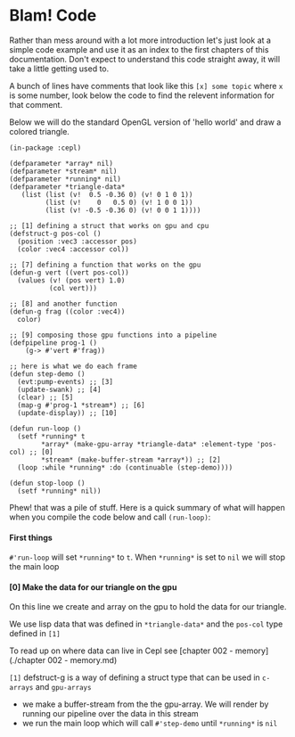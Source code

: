 # Blam! Code

Rather than mess around with a lot more introduction let's just look at a simple code example and use it as an index to the first chapters of this documentation. Don't expect to understand this code straight away, it will take a little getting used to.

A bunch of lines have comments that look like this `[x] some topic` where `x` is some number, look below the code to find the relevent information for that comment.

Below we will do the standard OpenGL version of 'hello world' and draw a colored triangle.

```
(in-package :cepl)

(defparameter *array* nil)
(defparameter *stream* nil)
(defparameter *running* nil)
(defparameter *triangle-data*
   (list (list (v!  0.5 -0.36 0) (v! 0 1 0 1))
         (list (v!    0   0.5 0) (v! 1 0 0 1))
         (list (v! -0.5 -0.36 0) (v! 0 0 1 1))))

;; [1] defining a struct that works on gpu and cpu
(defstruct-g pos-col ()
  (position :vec3 :accessor pos)
  (color :vec4 :accessor col))

;; [7] defining a function that works on the gpu
(defun-g vert ((vert pos-col))
  (values (v! (pos vert) 1.0)
          (col vert)))

;; [8] and another function
(defun-g frag ((color :vec4))
  color)

;; [9] composing those gpu functions into a pipeline
(defpipeline prog-1 ()
    (g-> #'vert #'frag))

;; here is what we do each frame
(defun step-demo ()
  (evt:pump-events) ;; [3]
  (update-swank) ;; [4]
  (clear) ;; [5]
  (map-g #'prog-1 *stream*) ;; [6]
  (update-display)) ;; [10]

(defun run-loop ()
  (setf *running* t
        *array* (make-gpu-array *triangle-data* :element-type 'pos-col) ;; [0]
        *stream* (make-buffer-stream *array*)) ;; [2]
  (loop :while *running* :do (continuable (step-demo))))

(defun stop-loop ()
  (setf *running* nil))

```

Phew! that was a pile of stuff. Here is a quick summary of what will happen when you compile the code below and call `(run-loop)`:

#### First things

`#'run-loop` will set `*running*` to `t`. When `*running*` is set to `nil` we will stop the main loop

#### [0] Make the data for our triangle on the gpu

On this line we create and array on the gpu to hold the data for our triangle.

We use lisp data that was defined in `*triangle-data*` and the `pos-col` type defined in `[1]`

To read up on where data can live in Cepl see [chapter 002 - memory](./chapter 002 - memory.md)

`[1]` defstruct-g is a way of defining a struct type that can be used in `c-arrays` and `gpu-arrays`




- we make a buffer-stream from the the gpu-array. We will render by running our pipeline over the data in this stream
- we run the main loop which will call `#'step-demo` until `*running*` is `nil`
